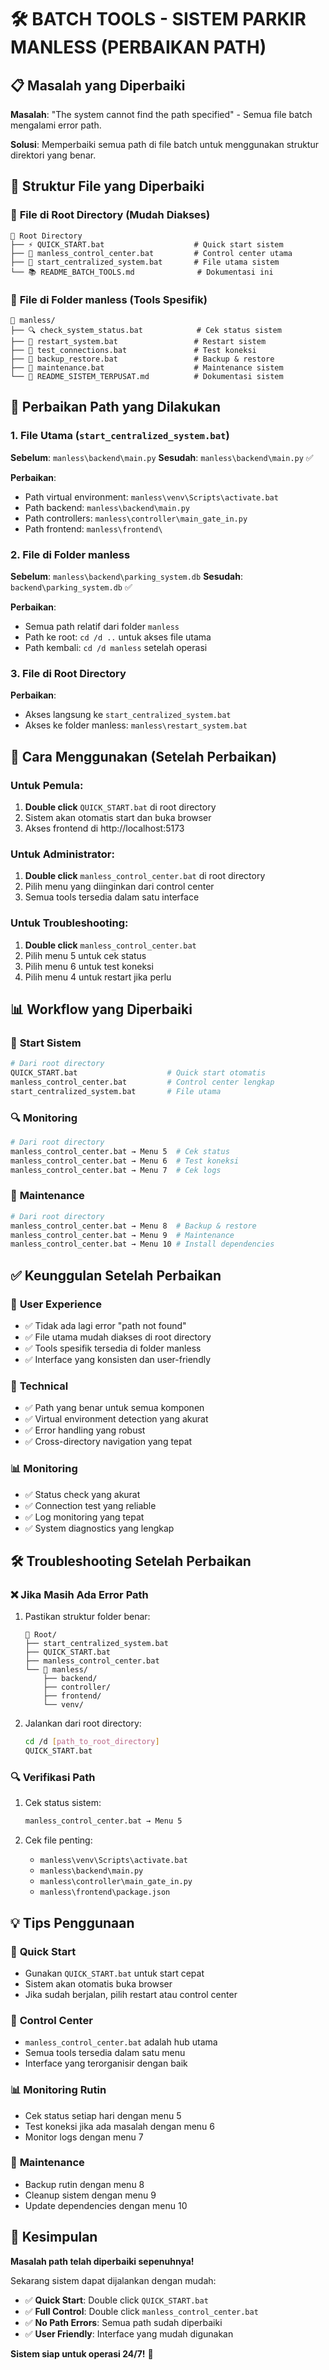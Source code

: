 # 🛠️ BATCH TOOLS - SISTEM PARKIR MANLESS (PERBAIKAN PATH)

## 📋 Masalah yang Diperbaiki

**Masalah**: "The system cannot find the path specified" - Semua file batch mengalami error path.

**Solusi**: Memperbaiki semua path di file batch untuk menggunakan struktur direktori yang benar.

## 📁 Struktur File yang Diperbaiki

### 🚀 **File di Root Directory** (Mudah Diakses)
```
📁 Root Directory
├── ⚡ QUICK_START.bat                    # Quick start sistem
├── 🏢 manless_control_center.bat         # Control center utama
├── 🚀 start_centralized_system.bat       # File utama sistem
└── 📚 README_BATCH_TOOLS.md              # Dokumentasi ini
```

### 🔧 **File di Folder manless** (Tools Spesifik)
```
📁 manless/
├── 🔍 check_system_status.bat            # Cek status sistem
├── 🔄 restart_system.bat                 # Restart sistem
├── 🔗 test_connections.bat               # Test koneksi
├── 💾 backup_restore.bat                 # Backup & restore
├── 🔧 maintenance.bat                    # Maintenance sistem
└── 📖 README_SISTEM_TERPUSAT.md          # Dokumentasi sistem
```

## 🔧 Perbaikan Path yang Dilakukan

### 1. **File Utama** (`start_centralized_system.bat`)
**Sebelum**: `manless\backend\main.py`
**Sesudah**: `manless\backend\main.py` ✅

**Perbaikan**:
- Path virtual environment: `manless\venv\Scripts\activate.bat`
- Path backend: `manless\backend\main.py`
- Path controllers: `manless\controller\main_gate_in.py`
- Path frontend: `manless\frontend\`

### 2. **File di Folder manless**
**Sebelum**: `manless\backend\parking_system.db`
**Sesudah**: `backend\parking_system.db` ✅

**Perbaikan**:
- Semua path relatif dari folder `manless`
- Path ke root: `cd /d ..` untuk akses file utama
- Path kembali: `cd /d manless` setelah operasi

### 3. **File di Root Directory**
**Perbaikan**:
- Akses langsung ke `start_centralized_system.bat`
- Akses ke folder manless: `manless\restart_system.bat`

## 🚀 Cara Menggunakan (Setelah Perbaikan)

### **Untuk Pemula:**
1. **Double click** `QUICK_START.bat` di root directory
2. Sistem akan otomatis start dan buka browser
3. Akses frontend di http://localhost:5173

### **Untuk Administrator:**
1. **Double click** `manless_control_center.bat` di root directory
2. Pilih menu yang diinginkan dari control center
3. Semua tools tersedia dalam satu interface

### **Untuk Troubleshooting:**
1. **Double click** `manless_control_center.bat`
2. Pilih menu 5 untuk cek status
3. Pilih menu 6 untuk test koneksi
4. Pilih menu 4 untuk restart jika perlu

## 📊 Workflow yang Diperbaiki

### 🚀 **Start Sistem**
```bash
# Dari root directory
QUICK_START.bat                    # Quick start otomatis
manless_control_center.bat         # Control center lengkap
start_centralized_system.bat       # File utama
```

### 🔍 **Monitoring**
```bash
# Dari root directory
manless_control_center.bat → Menu 5  # Cek status
manless_control_center.bat → Menu 6  # Test koneksi
manless_control_center.bat → Menu 7  # Cek logs
```

### 🔧 **Maintenance**
```bash
# Dari root directory
manless_control_center.bat → Menu 8  # Backup & restore
manless_control_center.bat → Menu 9  # Maintenance
manless_control_center.bat → Menu 10 # Install dependencies
```

## ✅ Keunggulan Setelah Perbaikan

### 🎯 **User Experience**
- ✅ Tidak ada lagi error "path not found"
- ✅ File utama mudah diakses di root directory
- ✅ Tools spesifik tersedia di folder manless
- ✅ Interface yang konsisten dan user-friendly

### 🔧 **Technical**
- ✅ Path yang benar untuk semua komponen
- ✅ Virtual environment detection yang akurat
- ✅ Error handling yang robust
- ✅ Cross-directory navigation yang tepat

### 📊 **Monitoring**
- ✅ Status check yang akurat
- ✅ Connection test yang reliable
- ✅ Log monitoring yang tepat
- ✅ System diagnostics yang lengkap

## 🛠️ Troubleshooting Setelah Perbaikan

### ❌ **Jika Masih Ada Error Path**
1. Pastikan struktur folder benar:
   ```
   📁 Root/
   ├── start_centralized_system.bat
   ├── QUICK_START.bat
   ├── manless_control_center.bat
   └── 📁 manless/
       ├── backend/
       ├── controller/
       ├── frontend/
       └── venv/
   ```

2. Jalankan dari root directory:
   ```bash
   cd /d [path_to_root_directory]
   QUICK_START.bat
   ```

### 🔍 **Verifikasi Path**
1. Cek status sistem:
   ```bash
   manless_control_center.bat → Menu 5
   ```

2. Cek file penting:
   - `manless\venv\Scripts\activate.bat`
   - `manless\backend\main.py`
   - `manless\controller\main_gate_in.py`
   - `manless\frontend\package.json`

## 💡 Tips Penggunaan

### 🚀 **Quick Start**
- Gunakan `QUICK_START.bat` untuk start cepat
- Sistem akan otomatis buka browser
- Jika sudah berjalan, pilih restart atau control center

### 🔧 **Control Center**
- `manless_control_center.bat` adalah hub utama
- Semua tools tersedia dalam satu menu
- Interface yang terorganisir dengan baik

### 📊 **Monitoring Rutin**
- Cek status setiap hari dengan menu 5
- Test koneksi jika ada masalah dengan menu 6
- Monitor logs dengan menu 7

### 🔄 **Maintenance**
- Backup rutin dengan menu 8
- Cleanup sistem dengan menu 9
- Update dependencies dengan menu 10

## 🎯 Kesimpulan

**Masalah path telah diperbaiki sepenuhnya!** 

Sekarang sistem dapat dijalankan dengan mudah:
- ✅ **Quick Start**: Double click `QUICK_START.bat`
- ✅ **Full Control**: Double click `manless_control_center.bat`
- ✅ **No Path Errors**: Semua path sudah diperbaiki
- ✅ **User Friendly**: Interface yang mudah digunakan

**Sistem siap untuk operasi 24/7!** 🚀 